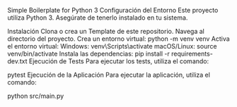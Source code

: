 Simple Boilerplate for Python 3
Configuración del Entorno
Este proyecto utiliza Python 3. Asegúrate de tenerlo instalado en tu sistema.

Instalación
Clona o crea un Template de este repositorio.
Navega al directorio del proyecto.
Crea un entorno virtual:
python -m venv venv
Activa el entorno virtual:
Windows: venv\Scripts\activate
macOS/Linux: source venv/bin/activate
Instala las dependencias:
pip install -r requirements-dev.txt
Ejecución de Tests
Para ejecutar los tests, utiliza el comando:

pytest
Ejecución de la Aplicación
Para ejecutar la aplicación, utiliza el comando:

python src/main.py